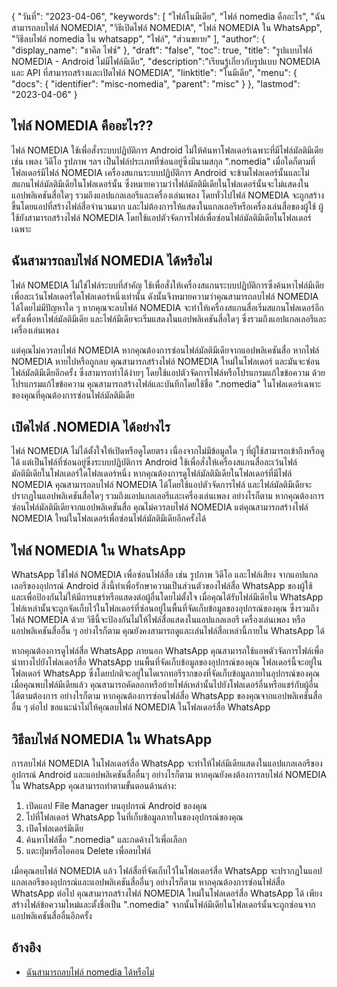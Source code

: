 {
"วันที่": "2023-04-06",
  "keywords": [
"ไฟล์โนมีเดีย",
"ไฟล์ nomedia คืออะไร",
"ฉันสามารถลบไฟล์ NOMEDIA",
"วิธีเปิดไฟล์ NOMEDIA",
"ไฟล์ NOMEDIA ใน WhatsApp",
"วิธีลบไฟล์ nomedia ใน whatsapp",
"ไฟล์",
"ส่วนขยาย"
],
  "author": {
"display_name": "ชาคีล ไฟซ์"
},
"draft": "false",
"toc": true,
"title": "รูปแบบไฟล์ NOMEDIA - Android ไม่มีไฟล์มีเดีย",
  "description":"เรียนรู้เกี่ยวกับรูปแบบ NOMEDIA และ API ที่สามารถสร้างและเปิดไฟล์ NOMEDIA",
"linktitle": "โนมีเดีย",
  "menu": {
    "docs": {
      "identifier": "misc-nomedia",
      "parent": "misc"
}
},
"lastmod": "2023-04-06"
}

## ไฟล์ NOMEDIA คืออะไร??

ไฟล์ NOMEDIA ใช้เพื่อสั่งระบบปฏิบัติการ Android ไม่ให้ค้นหาโฟลเดอร์เฉพาะที่มีไฟล์มัลติมีเดีย เช่น เพลง วิดีโอ รูปภาพ ฯลฯ เป็นไฟล์ประเภทที่ซ่อนอยู่ซึ่งมีนามสกุล ".nomedia" เมื่อใดก็ตามที่โฟลเดอร์มีไฟล์ NOMEDIA เครื่องสแกนระบบปฏิบัติการ Android จะข้ามโฟลเดอร์นั้นและไม่สแกนไฟล์มัลติมีเดียในโฟลเดอร์นั้น ซึ่งหมายความว่าไฟล์มัลติมีเดียในโฟลเดอร์นั้นจะไม่แสดงในแอปพลิเคชันสื่อใดๆ รวมถึงแอปแกลเลอรีและเครื่องเล่นเพลง โดยทั่วไปไฟล์ NOMEDIA จะถูกสร้างขึ้นโดยแอปที่สร้างไฟล์สื่อจำนวนมาก และไม่ต้องการให้แสดงในแกลเลอรีหรือเครื่องเล่นสื่อของผู้ใช้ ผู้ใช้ยังสามารถสร้างไฟล์ NOMEDIA โดยใช้แอปตัวจัดการไฟล์เพื่อซ่อนไฟล์มัลติมีเดียในโฟลเดอร์เฉพาะ

## ฉันสามารถลบไฟล์ NOMEDIA ได้หรือไม่

ไฟล์ NOMEDIA ไม่ใช่ไฟล์ระบบที่สำคัญ ใช้เพื่อสั่งให้เครื่องสแกนระบบปฏิบัติการซึ่งค้นหาไฟล์มีเดียเพื่อละเว้นโฟลเดอร์ใดโฟลเดอร์หนึ่งเท่านั้น ดังนั้นจึงหมายความว่าคุณสามารถลบไฟล์ NOMEDIA ได้โดยไม่มีปัญหาใด ๆ หากคุณจะลบไฟล์ NOMEDIA จะทำให้เครื่องสแกนสื่อเริ่มสแกนโฟลเดอร์อีกครั้งเพื่อหาไฟล์มัลติมีเดีย และไฟล์มีเดียจะเริ่มแสดงในแอปพลิเคชันสื่อใดๆ ซึ่งรวมถึงแอปแกลเลอรีและเครื่องเล่นเพลง

แต่คุณไม่ควรลบไฟล์ NOMEDIA หากคุณต้องการซ่อนไฟล์มัลติมีเดียจากแอปพลิเคชันสื่อ หากไฟล์ NOMEDIA หายไปหรือถูกลบ คุณสามารถสร้างไฟล์ NOMEDIA ใหม่ในโฟลเดอร์ และมันจะซ่อนไฟล์มัลติมีเดียอีกครั้ง ซึ่งสามารถทำได้ง่ายๆ โดยใช้แอปตัวจัดการไฟล์หรือโปรแกรมแก้ไขข้อความ ด้วยโปรแกรมแก้ไขข้อความ คุณสามารถสร้างไฟล์และบันทึกโดยใช้ชื่อ ".nomedia" ในโฟลเดอร์เฉพาะของคุณที่คุณต้องการซ่อนไฟล์มัลติมีเดีย

## เปิดไฟล์ .NOMEDIA ได้อย่างไร

ไฟล์ NOMEDIA ไม่ได้ตั้งใจให้เปิดหรือดูโดยตรง เนื่องจากไม่มีข้อมูลใด ๆ ที่ผู้ใช้สามารถเข้าถึงหรือดูได้ แต่เป็นไฟล์ที่ซ่อนอยู่ซึ่งระบบปฏิบัติการ Android ใช้เพื่อสั่งให้เครื่องสแกนสื่อละเว้นไฟล์มัลติมีเดียในโฟลเดอร์ใดโฟลเดอร์หนึ่ง หากคุณต้องการดูไฟล์มัลติมีเดียในโฟลเดอร์ที่มีไฟล์ NOMEDIA คุณสามารถลบไฟล์ NOMEDIA ได้โดยใช้แอปตัวจัดการไฟล์ และไฟล์มัลติมีเดียจะปรากฏในแอปพลิเคชันสื่อใดๆ รวมถึงแอปแกลเลอรีและเครื่องเล่นเพลง อย่างไรก็ตาม หากคุณต้องการซ่อนไฟล์มัลติมีเดียจากแอปพลิเคชันสื่อ คุณไม่ควรลบไฟล์ NOMEDIA แต่คุณสามารถสร้างไฟล์ NOMEDIA ใหม่ในโฟลเดอร์เพื่อซ่อนไฟล์มัลติมีเดียอีกครั้งได้

## ไฟล์ NOMEDIA ใน WhatsApp

WhatsApp ใช้ไฟล์ NOMEDIA เพื่อซ่อนไฟล์สื่อ เช่น รูปภาพ วิดีโอ และไฟล์เสียง จากแอปแกลเลอรีของอุปกรณ์ Android สิ่งนี้ทำเพื่อรักษาความเป็นส่วนตัวของไฟล์สื่อ WhatsApp ของผู้ใช้ และเพื่อป้องกันไม่ให้มีการแชร์หรือแสดงต่อผู้อื่นโดยไม่ตั้งใจ เมื่อคุณได้รับไฟล์มีเดียใน WhatsApp ไฟล์เหล่านั้นจะถูกจัดเก็บไว้ในโฟลเดอร์ที่ซ่อนอยู่ในพื้นที่จัดเก็บข้อมูลของอุปกรณ์ของคุณ ซึ่งรวมถึงไฟล์ NOMEDIA ด้วย วิธีนี้จะป้องกันไม่ให้ไฟล์สื่อแสดงในแอปแกลเลอรี เครื่องเล่นเพลง หรือแอปพลิเคชันสื่ออื่น ๆ อย่างไรก็ตาม คุณยังคงสามารถดูและเล่นไฟล์สื่อเหล่านี้ภายใน WhatsApp ได้

หากคุณต้องการดูไฟล์สื่อ WhatsApp ภายนอก WhatsApp คุณสามารถใช้แอพตัวจัดการไฟล์เพื่อนำทางไปยังโฟลเดอร์สื่อ WhatsApp บนพื้นที่จัดเก็บข้อมูลของอุปกรณ์ของคุณ โฟลเดอร์นี้จะอยู่ในโฟลเดอร์ WhatsApp ซึ่งโดยปกติจะอยู่ในไดเรกทอรีรากของที่จัดเก็บข้อมูลภายในอุปกรณ์ของคุณ เมื่อคุณพบไฟล์มีเดียแล้ว คุณสามารถคัดลอกหรือย้ายไฟล์เหล่านั้นไปยังโฟลเดอร์อื่นหรือแชร์กับผู้อื่นได้ตามต้องการ อย่างไรก็ตาม หากคุณต้องการซ่อนไฟล์สื่อ WhatsApp ของคุณจากแอปพลิเคชันสื่ออื่น ๆ ต่อไป ขอแนะนำไม่ให้คุณลบไฟล์ NOMEDIA ในโฟลเดอร์สื่อ WhatsApp

## วิธีลบไฟล์ NOMEDIA ใน WhatsApp

การลบไฟล์ NOMEDIA ในโฟลเดอร์สื่อ WhatsApp จะทำให้ไฟล์มีเดียแสดงในแอปแกลเลอรีของอุปกรณ์ Android และแอปพลิเคชันสื่ออื่นๆ อย่างไรก็ตาม หากคุณยังคงต้องการลบไฟล์ NOMEDIA ใน WhatsApp คุณสามารถทำตามขั้นตอนด้านล่าง:

1. เปิดแอป File Manager บนอุปกรณ์ Android ของคุณ
2. ไปที่โฟลเดอร์ WhatsApp ในที่เก็บข้อมูลภายในของอุปกรณ์ของคุณ
3. เปิดโฟลเดอร์มีเดีย
4. ค้นหาไฟล์ชื่อ ".nomedia" และกดค้างไว้เพื่อเลือก
5. แตะปุ่มหรือไอคอน Delete เพื่อลบไฟล์

เมื่อคุณลบไฟล์ NOMEDIA แล้ว ไฟล์สื่อที่จัดเก็บไว้ในโฟลเดอร์สื่อ WhatsApp จะปรากฏในแอปแกลเลอรีของอุปกรณ์และแอปพลิเคชันสื่ออื่นๆ อย่างไรก็ตาม หากคุณต้องการซ่อนไฟล์สื่อ WhatsApp ต่อไป คุณสามารถสร้างไฟล์ NOMEDIA ใหม่ในโฟลเดอร์สื่อ WhatsApp ได้ เพียงสร้างไฟล์ข้อความใหม่และตั้งชื่อเป็น ".nomedia" จากนั้นไฟล์มีเดียในโฟลเดอร์นั้นจะถูกซ่อนจากแอปพลิเคชันสื่ออื่นอีกครั้ง

## อ้างอิง
* [ฉันสามารถลบไฟล์ nomedia ได้หรือไม่](https://www.quora.com/Can-I-delete-nomedia-files)

